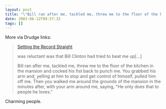 ```yaml
---
layout: post
title: "\"Bill ran after me, tackled me, threw me to the floor of the kitchen...\""
date: 2003-06-12T09:57:32
tags: []
---
```


More via Drudge links:

> [Setting the Record Straight][1]
>
> was reluctant was that Bill Clinton had tried to beat me up[...]
>
> Bill ran after me, tackled me, threw me to the floor of the kitchen in the mansion and cocked his fist back to punch me. You grabbed his arm and, yelling at him to stop and get control of himself, pulled him off me. Then you walked me around the grounds of the mansion in the minutes after, with your arm around me, saying, "He only does that to people he loves."

Charming people.

   [1]: http://www.nationalreview.com/comment/comment-morris061203.asp
